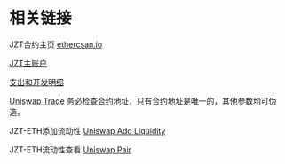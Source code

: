 # 相关链接

JZT合约主页 [ethercsan.io](https://etherscan.io/token/0x138328666ce9823251030fedb69a8fe1c664916f)

[JZT主账户](https://etherscan.io/address/0x2218E532C74D0794330A6f7aDa2840098E475E10)

[支出和开发明细](https://github.com/Jzvd/JZToken/blob/master/account.xlsx)

[Uniswap Trade](https://app.uniswap.org/#/swap?inputCurrency=0x138328666ce9823251030fedb69a8fe1c664916f) 务必检查合约地址，只有合约地址是唯一的，其他参数均可伪造。

JZT-ETH添加流动性 [Uniswap Add Liquidity](https://app.uniswap.org/#/add/0x138328666ce9823251030fedb69a8fe1c664916f/ETH)

JZT-ETH流动性查看 [Uniswap Pair](https://info.uniswap.org/pair/0x8adcae51f060af1ec855501d252dda1adcec23c4)


